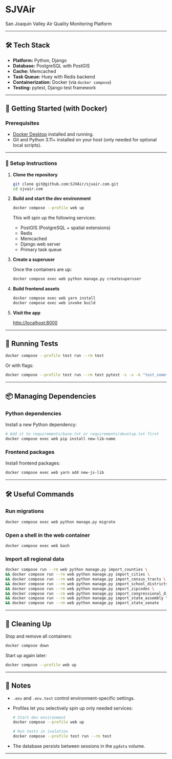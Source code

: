 # SJVAir

San Joaquin Valley Air Quality Monitoring Platform

---

## 🛠 Tech Stack

- **Platform:** Python, Django
- **Database:** PostgreSQL with PostGIS
- **Cache:** Memcached
- **Task Queue:** Huey with Redis backend
- **Containerization:** Docker (via `docker compose`)
- **Testing:** pytest, Django test framework

---

## 🚀 Getting Started (with Docker)

### Prerequisites

- [Docker Desktop](https://www.docker.com/products/docker-desktop/) installed and running.
- Git and Python 3.11+ installed on your host (only needed for optional local scripts).

---

### 🔧 Setup Instructions

1. **Clone the repository**

   ```bash
   git clone git@github.com:SJVAir/sjvair.com.git
   cd sjvair.com
   ```

2. **Build and start the dev environment**

   ```bash
   docker compose --profile web up
   ```

   This will spin up the following services:

   - PostGIS (PostgreSQL + spatial extensions)
   - Redis
   - Memcached
   - Django web server
   - Primary task queue

3. **Create a superuser**

   Once the containers are up:

   ```bash
   docker compose exec web python manage.py createsuperuser
   ```

4. **Build frontend assets**

   ```bash
   docker compose exec web yarn install
   docker compose exec web invoke build
   ```

5. **Visit the app**

   [http://localhost:8000](http://localhost:8000)

---

## 🧪 Running Tests

```bash
docker compose --profile test run --rm test
```

Or with flags:

```bash
docker compose --profile test run --rm test pytest -s -x -k "test_something"
```

---

## 📦 Managing Dependencies

### Python dependencies

Install a new Python dependency:

```bash
# Add it to requirements/base.txt or requirements/develop.txt first
docker compose exec web pip install new-lib-name
```

### Frontend packages

Install frontend packages:

```bash
docker compose exec web yarn add new-js-lib
```

---

## 🛠️ Useful Commands

### Run migrations

```bash
docker compose exec web python manage.py migrate
```

### Open a shell in the web container

```bash
docker compose exec web bash
```

### Import all regional data

```bash
docker compose run --rm web python manage.py import_counties \
&& docker compose run --rm web python manage.py import_cities \
&& docker compose run --rm web python manage.py import_census_tracts \
&& docker compose run --rm web python manage.py import_school_districts \
&& docker compose run --rm web python manage.py import_zipcodes \
&& docker compose run --rm web python manage.py import_congressional_districts \
&& docker compose run --rm web python manage.py import_state_assembly \
&& docker compose run --rm web python manage.py import_state_senate
```

---

## 🧹 Cleaning Up

Stop and remove all containers:

```bash
docker compose down
```

Start up again later:

```bash
docker compose --profile web up
```

---

## 🧠 Notes

- `.env` and `.env.test` control environment-specific settings.
- Profiles let you selectively spin up only needed services:

  ```bash
  # Start dev environment
  docker compose --profile web up

  # Run tests in isolation
  docker compose --profile test run --rm test
  ```

- The database persists between sessions in the `pgdata` volume.

---

